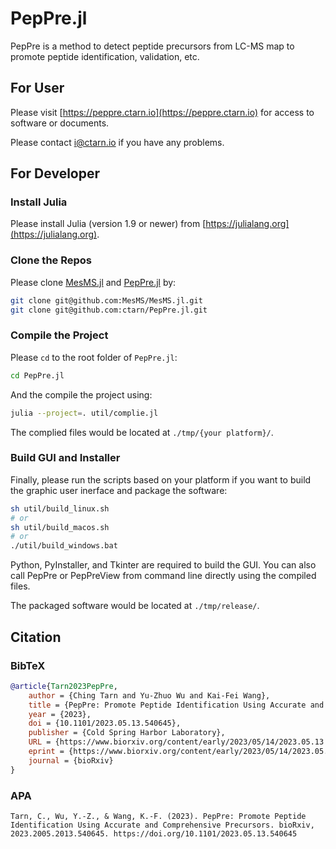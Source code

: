 # PepPre.jl
PepPre is a method to detect peptide precursors from LC-MS map to promote peptide identification, validation, etc.

## For User
Please visit [https://peppre.ctarn.io](https://peppre.ctarn.io) for access to software or documents.

Please contact [i@ctarn.io](mailto:i@ctarn.io) if you have any problems.

## For Developer
### Install Julia

Please install Julia (version 1.9 or newer) from [https://julialang.org](https://julialang.org).

### Clone the Repos
Please clone [MesMS.jl](https://github.com/MesMS/MesMS.jl) and [PepPre.jl](https://github.com/ctarn/PepPre.jl) by:
```sh
git clone git@github.com:MesMS/MesMS.jl.git
git clone git@github.com:ctarn/PepPre.jl.git
```

### Compile the Project
Please `cd` to the root folder of `PepPre.jl`:
```sh
cd PepPre.jl
```

And the compile the project using:
```sh
julia --project=. util/complie.jl
```

The complied files would be located at `./tmp/{your platform}/`.

### Build GUI and Installer
Finally, please run the scripts based on your platform if you want to build the graphic user inerface and package the software:
```sh
sh util/build_linux.sh
# or 
sh util/build_macos.sh
# or
./util/build_windows.bat
```

Python, PyInstaller, and Tkinter are required to build the GUI.
You can also call PepPre or PepPreView from command line directly using the compiled files.

The packaged software would be located at `./tmp/release/`.

## Citation
### BibTeX
```BibTeX
@article{Tarn2023PepPre,
    author = {Ching Tarn and Yu-Zhuo Wu and Kai-Fei Wang},
    title = {PepPre: Promote Peptide Identification Using Accurate and Comprehensive Precursors},
    year = {2023},
    doi = {10.1101/2023.05.13.540645},
    publisher = {Cold Spring Harbor Laboratory},
    URL = {https://www.biorxiv.org/content/early/2023/05/14/2023.05.13.540645},
    eprint = {https://www.biorxiv.org/content/early/2023/05/14/2023.05.13.540645.full.pdf},
    journal = {bioRxiv}
}
```

### APA
```
Tarn, C., Wu, Y.-Z., & Wang, K.-F. (2023). PepPre: Promote Peptide Identification Using Accurate and Comprehensive Precursors. bioRxiv, 2023.2005.2013.540645. https://doi.org/10.1101/2023.05.13.540645
```
